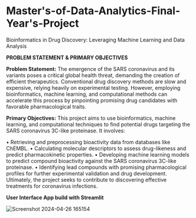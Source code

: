 # Master's-of-Data-Analytics-Final-Year's-Project
Bioinformatics in Drug Discovery: Leveraging Machine Learning and Data Analysis

**PROBLEM STATEMENT & PRIMARY OBJECTIVES**

**Problem Statement:** The emergence of the SARS coronavirus and its variants
poses a critical global health threat, demanding the creation of efficient
therapeutics.
Conventional drug discovery methods are slow and expensive, relying heavily on
experimental testing. However, employing bioinformatics, machine learning, and
computational methods can accelerate this process by pinpointing promising drug
candidates with favorable pharmacological traits.

**Primary Objectives:**
This project aims to use bioinformatics, machine learning, and computational
techniques to find potential drugs targeting the SARS coronavirus 3C-like
proteinase. It involves:

• Retrieving and preprocessing bioactivity data from databases like
ChEMBL.
• Calculating molecular descriptors to assess drug-likeness and predict
pharmacokinetic properties.
• Developing machine learning models to predict compound bioactivity
against the SARS coronavirus 3C-like proteinase.
• Identifying lead compounds with promising pharmacological profiles for
further experimental validation and drug development. Ultimately, the
project seeks to contribute to discovering effective treatments for
coronavirus infections.


**User Interface App build with Streamlit** 

![Screenshot 2024-04-26 165154](https://github.com/user-attachments/assets/b3044aba-ff6a-431d-af44-7a9dc4f7604b)
